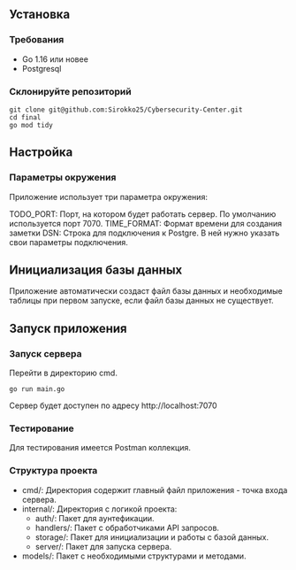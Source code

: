 ## Установка

### Требования

- Go 1.16 или новее
- Postgresql

### Склонируйте репозиторий

```
git clone git@github.com:Sirokko25/Cybersecurity-Center.git
cd final
go mod tidy
```

## Настройка
### Параметры окружения
Приложение использует три параметра окружения:

TODO_PORT: Порт, на котором будет работать сервер. По умолчанию используется порт 7070.
TIME_FORMAT: Формат времени для создания заметки
DSN: Строка для подключения к Postgre. В ней нужно указать свои параметры подключения.

## Инициализация базы данных

Приложение автоматически создаст файл базы данных и необходимые таблицы при первом запуске, если файл базы данных не существует.

## Запуск приложения
### Запуск сервера

Перейти в директорию cmd.

```
go run main.go
```
Сервер будет доступен по адресу http://localhost:7070

### Тестирование
Для тестирования имеется Postman коллекция.

### Структура проекта
- сmd/: Директория содержит главный файл приложения - точка входа сервера.
- internal/: Директория с логикой проекта:
    - auth/: Пакет для аунтефикации.
    - handlers/: Пакет с обработчиками API запросов.
    - storage/: Пакет для инициализации и работы с базой данных.
    - server/: Пакет для запуска сервера.
- models/: Пакет с необходимыми структурами и методами.
